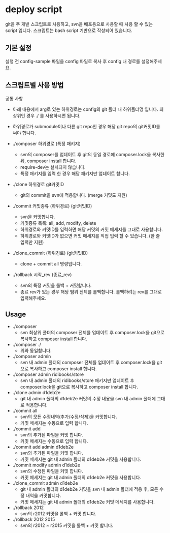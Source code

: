 # deploy script

git을 주 개발 스크립트로 사용하고, svn을 배포용으로 사용할 때 사용 할 수 있는 script 입니다.
스크립트는 bash script 기반으로 작성되어 있습니다.

## 기본 설정

실행 전 config-sample 파일을 config 파일로 복사 후 config 내 경로를 설정해주세요.

## 스크립트별 사용 방법
공통 사항
* 아래 내용에서 arg로 있는 하위경로는 config의 git 폴더 내 하위폴더명 입니다. 최상위인 경우 ./ 를 사용하시면 됩니다.
* 하위경로가 submodule이나 다른 git repo인 경우 해당 git repo의 git커밋ID를 써야 합니다.


* ./composer 하위경로 (특정 패키지)
  * svn의 composer를 업데이트 후 git의 동일 경로에 composer.lock을 복사한 뒤, composer install 합니다.
  * require-dev는 설치되지 않습니다.
  * 특정 패키지를 입력 한 경우 해당 패키지만 업데이트 합니다.
* ./clone 하위경로 git커밋ID
  * git의 commit을 svn에 적용합니다. (merge 커밋도 지원)
* ./commit 커밋종류 (하위경로) (git커밋ID)
  * svn을 커밋합니다.
  * 커밋종류 목록: all, add, modify, delete
  * 하위경로와 커밋ID를 입력하면 해당 커밋의 커밋 메세지를 그대로 사용합니다.
  * 하위경로와 커밋ID가 없으면 커밋 메세지를 직접 입력 할 수 있습니다. (한 줄 입력만 지원)
* ./clone_commit (하위경로) (git커밋ID)
  * clone + commit all 명령입니다.
* ./rollback 시작_rev (종료_rev)
  * svn의 특정 커밋을 롤백 + 커밋합니다.
  * 종료 rev가 있는 경우 해당 범위 전체를 롤백합니다. 롤백하려는 rev를 그대로 입력해주세요.

## Usage

* ./composer
  * svn 최상위 폴더의 composer 전체를 업데이트 후 composer.lock을 git으로 복사하고 composer install 합니다.
* ./composer ./
  * 위와 동일합니다.
* ./composer admin
  * svn 내 admin 폴더의 composer 전체를 업데이트 후 composer.lock을 git으로 복사하고 composer install 합니다.
* ./composer admin ridibooks/store
  * svn 내 admin 폴더의 ridibooks/store 패키지만 업데이트 후 composer.lock을 git으로 복사하고 composer install 합니다.
* ./clone admin d1deb2e
  * git 내 admin 폴더의 d1deb2e 커밋의 수정 내용을 svn 내 admin 폴더에 그대로 적용합니다.
* ./commit all
  * svn의 모든 수정내역(추가/수정/삭제)을 커밋합니다.
  * 커밋 메세지는 수동으로 입력 합니다.
* ./commit add
  * svn의 추가된 파일을 커밋 합니다.
  * 커밋 메세지는 수동으로 입력 합니다.
* ./commit add admin d1deb2e
  * svn의 추가된 파일을 커밋 합니다.
  * 커밋 메세지는 git 내 admin 폴더의 d1deb2e 커밋을 사용합니다.
* ./commit modify admin d1deb2e
  * svn의 수정된 파일을 커밋 합니다.
  * 커밋 메세지는 git 내 admin 폴더의 d1deb2e 커밋을 사용합니다.
* ./clone_commit admin d1deb2e
  * git 내 admin 폴더의 d1deb2e 커밋을 svn 내 admin 폴더에 적용 후, 모든 수정 내역을 커밋합니다.
  * 커밋 메세지는 git 내 admin 폴더의 d1deb2e 커밋 메세지를 사용합니다.
* ./rollback 2012
  * svn의 r2012 커밋을 롤백 + 커밋 합니다.
* ./rollback 2012 2015
  * svn의 r2012 ~ r2015 커밋을 롤백 + 커밋 합니다.
